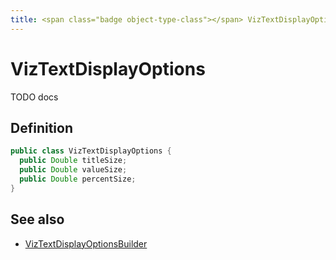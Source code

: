 ```yaml
---
title: <span class="badge object-type-class"></span> VizTextDisplayOptions
---
```

# <span class="badge object-type-class"></span> VizTextDisplayOptions

TODO docs

## Definition

```java
public class VizTextDisplayOptions {
  public Double titleSize;
  public Double valueSize;
  public Double percentSize;
}
```
## See also

 * <span class="badge builder"></span> [VizTextDisplayOptionsBuilder](./builder-VizTextDisplayOptionsBuilder.md)
